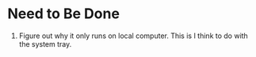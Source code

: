 # Need to Be Done

1. Figure out why it only runs on local computer. This is I think to do with the system tray.